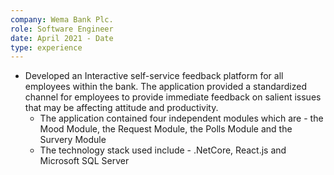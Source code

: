 ```yaml
---
company: Wema Bank Plc.
role: Software Engineer
date: April 2021 - Date
type: experience
---
```


- Developed an Interactive self-service feedback platform for all employees within the bank. The application provided a standardized channel for employees to provide immediate feedback on salient issues that may be affecting attitude and productivity.
  - The application contained four independent modules which are - the Mood Module, the Request Module, the Polls Module and the Survery Module
  - The technology stack used include - .NetCore, React.js and Microsoft SQL Server
